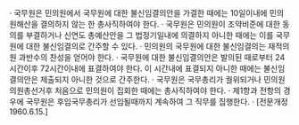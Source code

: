 · 국무원은 민의원에서 국무원에 대한 불신임결의안을 가결한 때에는 10일이내에 민의원해산을 결의하지 않는 한 총사직하여야 한다.
· 국무원은 민의원이 조약비준에 대한 동의를 부결하거나 신연도 총예산안을 그 법정기일내에 의결하지 아니한 때에는 이를 국무원에 대한 불신임결의로 간주할 수 있다.
· 민의원의 국무원에 대한 불신임결의는 재적의원 과반수의 찬성을 얻어야 한다.
· 국무원에 대한 불신임결의안은 발의된 때로부터 24시간이후 72시간이내에 표결하여야 한다. 이 시간내에 표결되지 아니한 때에는 불신임결의안은 제출되지 아니한 것으로 간주한다.
· 국무원은 국무총리가 궐위되거나 민의원의원총선거후 처음으로 민의원이 집회한 때에는 총사직하여야 한다.
· 제1항과 전항의 경우에 국무원은 후임국무총리가 선임될때까지 계속하여 그 직무를 집행한다.
· [전문개정 1960.6.15.]
